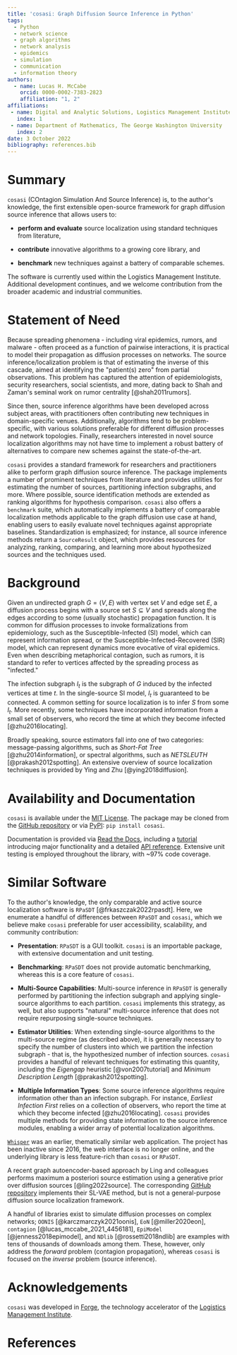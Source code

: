 ```yaml
---
title: 'cosasi: Graph Diffusion Source Inference in Python'
tags:
  - Python
  - network science
  - graph algorithms
  - network analysis
  - epidemics
  - simulation
  - communication
  - information theory
authors:
  - name: Lucas H. McCabe
    orcid: 0000-0002-7383-2823
    affiliation: "1, 2"
affiliations:
 - name: Digital and Analytic Solutions, Logistics Management Institute
   index: 1
 - name: Department of Mathematics, The George Washington University
   index: 2
date: 3 October 2022
bibliography: references.bib
---
```



# Summary

`cosasi` (COntagion Simulation And Source Inference) is, to the author's knowledge, the first extensible open-source framework for graph diffusion source inference that allows users to:

- **perform and evaluate** source localization using standard techniques from literature,

- **contribute** innovative algorithms to a growing core library, and

- **benchmark** new techniques against a battery of comparable schemes.

The software is currently used within the Logistics Management Institute. Additional development continues, and we welcome contribution from the broader academic and industrial communities.

# Statement of Need

Because spreading phenomena - including viral epidemics, rumors, and malware - often proceed as a function of pairwise interactions, it is practical to model their propagation as diffusion processes on networks. The source inference/localization problem is that of estimating the inverse of this cascade, aimed at identifying the "patient(s) zero" from partial observations. This problem has captured the attention of epidemiologists, security researchers, social scientists, and more, dating back to Shah and Zaman's seminal work on rumor centrality [@shah2011rumors].

Since then, source inference algorithms have been developed across subject areas, with practitioners often contributing new techniques in domain-specific venues. Additionally, algorithms tend to be problem-specific, with various solutions preferable for different diffusion processes and network topologies. Finally, researchers interested in novel source localization algorithms may not have time to implement a robust battery of alternatives to compare new schemes against the state-of-the-art.

``cosasi`` provides a standard framework for researchers and practitioners alike to perform graph diffusion source inference. The package implements a number of prominent techniques from literature and provides utilities for estimating the number of sources, partitioning infection subgraphs, and more. Where possible, source identification methods are extended as ranking algorithms for hypothesis comparison. ``cosasi`` also offers a ``benchmark`` suite, which automatically implements a battery of comparable localization methods applicable to the graph diffusion use case at hand, enabling users to easily evaluate novel techniques against appropriate baselines. Standardization is emphasized; for instance, all source inference methods return a `SourceResult` object, which provides resources for analyzing, ranking, comparing, and learning more about hypothesized sources and the techniques used.

# Background

Given an undirected graph $G=(V, E)$ with vertex set $V$ and edge set $E$, a diffusion process begins with a source set $S \subseteq V$ and spreads along the edges according to some (usually stochastic) propagation function. It is common for diffusion processes to invoke formalizations from epidemiology, such as the Susceptible-Infected (SI) model, which can represent information spread, or the Susceptible-Infected-Recovered (SIR) model, which can represent dynamics more evocative of viral epidemics. Even when describing metaphorical contagion, such as rumors, it is standard to refer to vertices affected by the spreading process as "infected."

The infection subgraph $I_t$ is the subgraph of $G$ induced by the infected vertices at time $t$. In the single-source SI model, $I_t$ is guaranteed to be connected. A common setting for source localization is to infer $S$ from some $I_t$. More recently, some techniques have incorporated information from a small set of observers, who record the time at which they become infected [@zhu2016locating].

Broadly speaking, source estimators fall into one of two categories: message-passing algorithms, such as *Short-Fat Tree* [@zhu2014information], or spectral algorithms, such as *NETSLEUTH* [@prakash2012spotting]. An extensive overview of source localization techniques is provided by Ying and Zhu [@ying2018diffusion].



# Availability and Documentation

``cosasi`` is available under the [MIT License](https://choosealicense.com/licenses/mit/). The package may be cloned from the [GitHub repository](https://github.com/lmiconsulting/cosasi) or via [PyPI](https://pypi.org/project/cosasi/): ``pip install cosasi``.

Documentation is provided via [Read the Docs](https://cosasi.readthedocs.io/), including a [tutorial](https://cosasi.readthedocs.io/en/latest/tutorial.html) introducing major functionality and a detailed [API reference](https://cosasi.readthedocs.io/en/latest/apiref.html). Extensive unit testing is employed throughout the library, with ~97% code coverage.


# Similar Software

To the author's knowledge, the only comparable and active source localization software is `RPaSDT` [@frkaszczak2022rpasdt]. Here, we enumerate a handful of differences between `RPaSDT` and `cosasi`, which we believe make `cosasi` preferable for user accessibility, scalability, and community contribution:

- **Presentation**: `RPaSDT` is a GUI toolkit. `cosasi` is an importable package, with extensive documentation and unit testing.

- **Benchmarking**: `RPaSDT` does not provide automatic benchmarking, whereas this is a core feature of `cosasi`.

- **Multi-Source Capabilities**: Multi-source inference in `RPaSDT` is generally performed by partitioning the infection subgraph and applying single-source algorithms to each partition. `cosasi` implements this strategy, as well, but also supports "natural" multi-source inference that does not require repurposing single-source techniques.

- **Estimator Utilities**: When extending single-source algorithms to the multi-source regime (as described above), it is generally necessary to specify the number of clusters into which we partition the infection subgraph - that is, the hypothesized number of infection sources. `cosasi` provides a handful of relevant techniques for estimating this quantity, including the *Eigengap* heuristic [@von2007tutorial] and *Minimum Description Length* [@prakash2012spotting].

- **Multiple Information Types**: Some source inference algorithms require information other than an infection subgraph. For instance, *Earliest Infection First* relies on a collection of observers, who report the time at which they become infected [@zhu2016locating]. `cosasi` provides multiple methods for providing state information to the source inference modules, enabling a wider array of potential localization algorithms.

[`Whisper`](http://temigo.github.io/projects/whisper-app/) was an earlier, thematically similar web application. The project has been inactive since 2016, the web interface is no longer online, and the underlying library is less feature-rich than `cosasi` or `RPaSDT`.

A recent graph autoencoder-based approach by Ling and colleagues performs maximum a posteriori source estimation using a generative prior over diffusion sources [@ling2022source]. The corresponding [GitHub repository](https://github.com/triplej0079/SLVAE) implements their SL-VAE method, but is not a general-purpose diffusion source localization framework.

A handful of libraries exist to simulate diffusion processes on complex networks; `OONIS` [@karczmarczyk2021oonis], `EoN` [@miller2020eon], `contagion` [@lucas_mccabe_2021_4456181], `EpiModel` [@jenness2018epimodel], and `NDlib` [@rossetti2018ndlib] are examples with tens of thousands of downloads among them. These, however, only address the *forward* problem (contagion propagation), whereas `cosasi` is focused on the *inverse* problem (source inference).


# Acknowledgements

`cosasi` was developed in [Forge](https://www.lmi.org/forge), the technology accelerator of the [Logistics Management Institute](https://www.lmi.org/about-lmi).


# References
